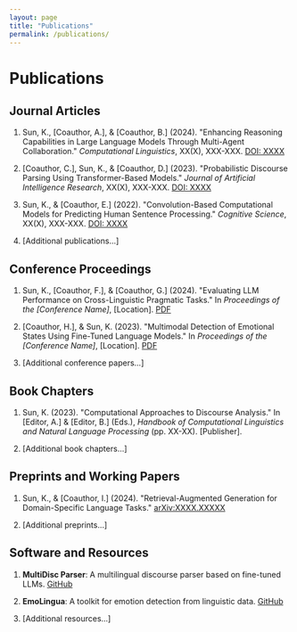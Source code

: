 ```yaml
---
layout: page
title: "Publications"
permalink: /publications/
---
```


# Publications

## Journal Articles

1. Sun, K., [Coauthor, A.], & [Coauthor, B.] (2024). "Enhancing Reasoning Capabilities in Large Language Models Through Multi-Agent Collaboration." *Computational Linguistics*, XX(X), XXX-XXX. [DOI: XXXX](https://doi.org/XXXX)

2. [Coauthor, C.], Sun, K., & [Coauthor, D.] (2023). "Probabilistic Discourse Parsing Using Transformer-Based Models." *Journal of Artificial Intelligence Research*, XX(X), XXX-XXX. [DOI: XXXX](https://doi.org/XXXX)

3. Sun, K., & [Coauthor, E.] (2022). "Convolution-Based Computational Models for Predicting Human Sentence Processing." *Cognitive Science*, XX(X), XXX-XXX. [DOI: XXXX](https://doi.org/XXXX)

4. [Additional publications...]

## Conference Proceedings

1. Sun, K., [Coauthor, F.], & [Coauthor, G.] (2024). "Evaluating LLM Performance on Cross-Linguistic Pragmatic Tasks." In *Proceedings of the [Conference Name]*, [Location]. [PDF](/assets/papers/paper1.pdf)

2. [Coauthor, H.], & Sun, K. (2023). "Multimodal Detection of Emotional States Using Fine-Tuned Language Models." In *Proceedings of the [Conference Name]*, [Location]. [PDF](/assets/papers/paper2.pdf)

3. [Additional conference papers...]

## Book Chapters

1. Sun, K. (2023). "Computational Approaches to Discourse Analysis." In [Editor, A.] & [Editor, B.] (Eds.), *Handbook of Computational Linguistics and Natural Language Processing* (pp. XX-XX). [Publisher].

2. [Additional book chapters...]

## Preprints and Working Papers

1. Sun, K., & [Coauthor, I.] (2024). "Retrieval-Augmented Generation for Domain-Specific Language Tasks." [arXiv:XXXX.XXXXX](https://arxiv.org/abs/XXXX.XXXXX)

2. [Additional preprints...]

## Software and Resources

1. **MultiDisc Parser**: A multilingual discourse parser based on fine-tuned LLMs. [GitHub](https://github.com/username/multidisc-parser)

2. **EmoLingua**: A toolkit for emotion detection from linguistic data. [GitHub](https://github.com/username/emolingua)

3. [Additional resources...]
